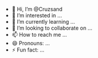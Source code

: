 - 👋 Hi, I’m @Cruzsand
- 👀 I’m interested in ...
- 🌱 I’m currently learning ...
- 💞️ I’m looking to collaborate on ...
- 📫 How to reach me ...
- 😄 Pronouns: ...
- ⚡ Fun fact: ...

<!---
Cruzsand/Cruzsand is a ✨ special ✨ repository because its `README.md` (this file) appears on your GitHub profile.
You can click the Preview link to take a look at your changes.
--->

